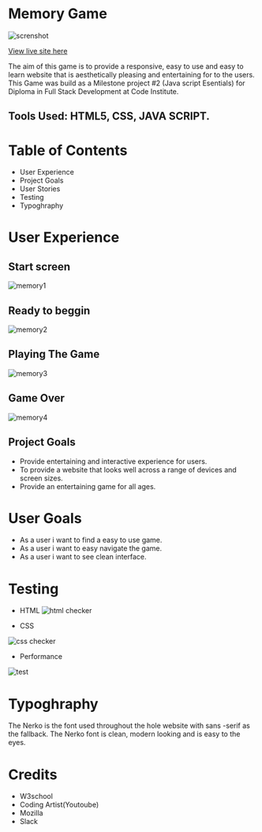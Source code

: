 # Memory Game

![screnshot](https://user-images.githubusercontent.com/66474546/206856799-557d536a-2a83-4b9c-a677-003f9c44794d.png)

[View live site here](https://laidybird.github.io/Meory-game/)

The aim of this game is to provide a responsive, easy to use and easy to learn website that is aesthetically pleasing and entertaining for to the users.
This Game was build as a Milestone project #2 (Java script Esentials) for Diploma in Full Stack Development at Code Institute. 

## Tools Used: HTML5, CSS, JAVA SCRIPT.

# Table of Contents

* User Experience
* Project Goals
* User Stories
* Testing
* Typoghraphy



# User Experience

## Start screen

![memory1](https://user-images.githubusercontent.com/66474546/206857587-d9b36579-143d-4e32-b9c4-2786ffaf9f73.png)

## Ready to beggin

![memory2](https://user-images.githubusercontent.com/66474546/206857658-942c3901-7972-4b81-ba54-7aaf648aa2b6.png)

## Playing  The Game

![memory3](https://user-images.githubusercontent.com/66474546/206857711-d8a29cea-d93f-4d5d-beab-6a7c868dbd03.png)

## Game Over

![memory4](https://user-images.githubusercontent.com/66474546/206857720-0a406d89-9354-443a-ad65-46460f63becc.png)

## Project Goals
- Provide entertaining and interactive experience for users.
- To provide a website that looks well across a range of devices and screen sizes.
- Provide an entertaining game for all ages.

# User Goals

* As a user i want to find a easy to use game.
* As a user i want to easy navigate the game.
* As a user i want to see clean interface.

# Testing
 
- HTML 
![html checker](https://user-images.githubusercontent.com/66474546/206859523-1b1e4fb5-2dd8-4af0-bd91-ee12877bee3a.png)

- CSS

![css checker](https://user-images.githubusercontent.com/66474546/206859577-5fa3719f-320e-4423-99b3-f8bfc2ca78b3.png)

- Performance

![test](https://user-images.githubusercontent.com/66474546/206859767-d54c29fe-ca50-4580-8836-45961721b80f.png)

# Typoghraphy

The Nerko is the font used throughout the hole website with sans -serif as the fallback. The Nerko font is clean, modern looking and is easy to the eyes.

# Credits

- W3school
- Coding Artist(Youtoube)
- Mozilla
- Slack






